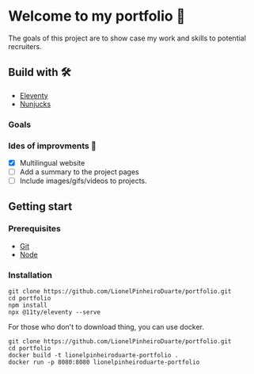 # Welcome to my portfolio 🎉
The goals of this project are to show case my work and skills to potential recruiters.
## Build with 🛠
- [Eleventy](https://www.11ty.dev/)
- [Nunjucks](https://mozilla.github.io/nunjucks/)

### Goals

### Ides of improvments 📝
- [x] Multilingual website
- [ ] Add a summary to the project pages
- [ ] Include images/gifs/videos to projects. 
## Getting start
### Prerequisites
- [Git](https://git-scm.com)
- [Node](https://nodejs.org/en)

### Installation
```
git clone https://github.com/LionelPinheiroDuarte/portfolio.git
cd portfolio
npm install
npx @11ty/eleventy --serve
```

For those who don't to download thing, you can use docker.
```
git clone https://github.com/LionelPinheiroDuarte/portfolio.git
cd portfolio
docker build -t lionelpinheiroduarte-portfolio .
docker run -p 8080:8080 lionelpinheiroduarte-portfolio
```
